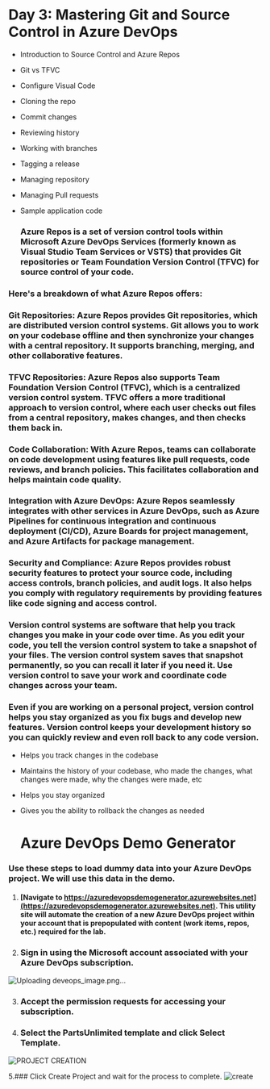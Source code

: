 # Day 3: Mastering Git and Source Control in Azure DevOps

* Introduction to Source Control and Azure Repos
* Git vs TFVC
* Configure Visual Code
* Cloning the repo
* Commit changes
* Reviewing history
* Working with branches
* Tagging a release
* Managing repository
* Managing Pull requests
* Sample application code

  ### Azure Repos is a set of version control tools within Microsoft Azure DevOps Services (formerly known as Visual Studio Team Services or VSTS) that provides Git repositories or Team Foundation Version Control (TFVC) for source control of your code.

### Here's a breakdown of what Azure Repos offers:

### Git Repositories: Azure Repos provides Git repositories, which are distributed version control systems. Git allows you to work on your codebase offline and then synchronize your changes with a central repository. It supports branching, merging, and other collaborative features.

### TFVC Repositories: Azure Repos also supports Team Foundation Version Control (TFVC), which is a centralized version control system. TFVC offers a more traditional approach to version control, where each user checks out files from a central repository, makes changes, and then checks them back in.

### Code Collaboration: With Azure Repos, teams can collaborate on code development using features like pull requests, code reviews, and branch policies. This facilitates collaboration and helps maintain code quality.

### Integration with Azure DevOps: Azure Repos seamlessly integrates with other services in Azure DevOps, such as Azure Pipelines for continuous integration and continuous deployment (CI/CD), Azure Boards for project management, and Azure Artifacts for package management.

### Security and Compliance: Azure Repos provides robust security features to protect your source code, including access controls, branch policies, and audit logs. It also helps you comply with regulatory requirements by providing features like code signing and access control.

  ### Version control systems are software that help you track changes you make in your code over time. As you edit your code, you tell the version control system to take a snapshot of your files. The version control system saves that snapshot permanently, so you can recall it later if you need it. Use version control to save your work and coordinate code changes across your team.

### Even if you are working on a personal project, version control helps you stay organized as you fix bugs and develop new features. Version control keeps your development history so you can quickly review and even roll back to any code version.

* Helps you track changes in the codebase
* Maintains the history of your codebase, who made the changes, what changes were made, why the changes were made, etc
* Helps you stay organized
* Gives you the ability to rollback the changes as needed



  # Azure DevOps Demo Generator
 ### Use these steps to load dummy data into your Azure DevOps project. We will use this data in the demo.

1. #### [Navigate to https://azuredevopsdemogenerator.azurewebsites.net](https://azuredevopsdemogenerator.azurewebsites.net). This utility site will automate the creation of a new Azure DevOps project within your account that is prepopulated with content (work items, repos, etc.) required for the lab.
2.  ### Sign in using the Microsoft account associated with your Azure DevOps subscription.
 ![Uploading deveops_image.png…](https://github.com/Pintu764/Azure_devOps_series-from-zero-to-advance/assets/159055209/94f3d74c-7344-49b4-b5f1-2d06c82738f1)
        
3. ### Accept the permission requests for accessing your subscription.
  

4. ### Select the PartsUnlimited template and click Select Template.

![PROJECT CREATION](‪https://github.com/Pintu764/Azure_devOps_series-from-zero-to-advance/assets/159055209/4a1c9970-9020-4407-af79-acead732e955)

5.### Click Create Project and wait for the process to complete.
![create](https://github.com/Pintu764/Azure_devOps_series-from-zero-to-advance/assets/159055209/e0aea1ce-9261-4d9c-9221-e687fcb30481)
  

